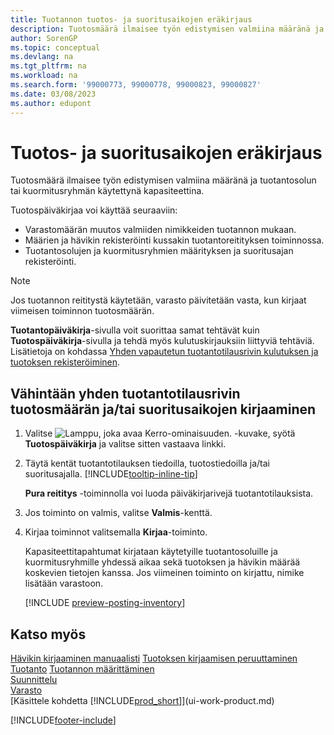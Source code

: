 ```yaml
---
title: Tuotannon tuotos- ja suoritusaikojen eräkirjaus
description: Tuotosmäärä ilmaisee työn edistymisen valmiina määränä ja tuotantosolun tai kuormitusryhmän käytettynä kapasiteettina.
author: SorenGP
ms.topic: conceptual
ms.devlang: na
ms.tgt_pltfrm: na
ms.workload: na
ms.search.form: '99000773, 99000778, 99000823, 99000827'
ms.date: 03/08/2023
ms.author: edupont
---
```

# <a name="batch-post-output-and-run-times" />Tuotos- ja suoritusaikojen eräkirjaus

Tuotosmäärä ilmaisee työn edistymisen valmiina määränä ja tuotantosolun tai kuormitusryhmän käytettynä kapasiteettina.

Tuotospäiväkirjaa voi käyttää seuraaviin:

* Varastomäärän muutos valmiiden nimikkeiden tuotannon mukaan.
* Määrien ja hävikin rekisteröinti kussakin tuotantoreitityksen toiminnossa.
* Tuotantosolujen ja kuormitusryhmien määrityksen ja suoritusajan rekisteröinti.

> [!NOTE]
> Jos tuotannon reititystä käytetään, varasto päivitetään vasta, kun kirjaat viimeisen toiminnon tuotosmäärän.

**Tuotantopäiväkirja**-sivulla voit suorittaa samat tehtävät kuin **Tuotospäiväkirja**-sivulla ja tehdä myös kulutuskirjauksiin liittyviä tehtäviä. Lisätietoja on kohdassa [Yhden vapautetun tuotantotilausrivin kulutuksen ja tuotoksen rekisteröiminen](production-how-to-register-consumption-and-output.md).

## <a name="to-post-output-quantities-andor-register-run-times-for-one-or-more-production-order-lines" />Vähintään yhden tuotantotilausrivin tuotosmäärän ja/tai suoritusaikojen kirjaaminen

1. Valitse ![Lamppu, joka avaa Kerro-ominaisuuden.](media/ui-search/search_small.png "Kerro, mitä haluat tehdä") -kuvake, syötä **Tuotospäiväkirja** ja valitse sitten vastaava linkki.  
2. Täytä kentät tuotantotilauksen tiedoilla, tuotostiedoilla ja/tai suoritusajalla. [!INCLUDE[tooltip-inline-tip](includes/tooltip-inline-tip_md.md)]
  
    **Pura reititys** -toiminnolla voi luoda päiväkirjarivejä tuotantotilauksista.
  
3. Jos toiminto on valmis, valitse **Valmis**-kenttä.  
4. Kirjaa toiminnot valitsemalla **Kirjaa**-toiminto.

    Kapasiteettitapahtumat kirjataan käytetyille tuotantosoluille ja kuormitusryhmille yhdessä aikaa sekä tuotoksen ja hävikin määrää koskevien tietojen kanssa. Jos viimeinen toiminto on kirjattu, nimike lisätään varastoon.

    [!INCLUDE [preview-posting-inventory](includes/preview-posting-inventory.md)]

## <a name="see-also" />Katso myös

[Hävikin kirjaaminen manuaalisti](production-how-to-post-scrap.md)
[Tuotoksen kirjaamisen peruuttaminen](production-how-to-reverse-output-posting.md)
[Tuotanto](production-manage-manufacturing.md)
[Tuotannon määrittäminen](production-configure-production-processes.md)  
[Suunnittelu](production-planning.md)  
[Varasto](inventory-manage-inventory.md)  
[Käsittele kohdetta [!INCLUDE[prod_short](includes/prod_short.md)]](ui-work-product.md)


[!INCLUDE[footer-include](includes/footer-banner.md)]
